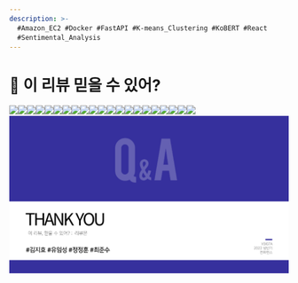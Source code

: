 ```yaml
---
description: >-
  #Amazon_EC2 #Docker #FastAPI #K-means_Clustering #KoBERT #React
  #Sentimental_Analysis
---
```


# 💬 이 리뷰 믿을 수 있어?

![](../../../.gitbook/assets/이\_리뷰\_믿을\_수\_있어\_\_페이지\_01.png)![](../../../.gitbook/assets/이\_리뷰\_믿을\_수\_있어\_\_페이지\_02.png)![](../../../.gitbook/assets/이\_리뷰\_믿을\_수\_있어\_\_페이지\_03.png)![](../../../.gitbook/assets/이\_리뷰\_믿을\_수\_있어\_\_페이지\_04.png)![](../../../.gitbook/assets/이\_리뷰\_믿을\_수\_있어\_\_페이지\_05.png)![](../../../.gitbook/assets/이\_리뷰\_믿을\_수\_있어\_\_페이지\_06.png)![](../../../.gitbook/assets/이\_리뷰\_믿을\_수\_있어\_\_페이지\_07.png)![](../../../.gitbook/assets/이\_리뷰\_믿을\_수\_있어\_\_페이지\_08.png)![](../../../.gitbook/assets/이\_리뷰\_믿을\_수\_있어\_\_페이지\_09.png)![](../../../.gitbook/assets/이\_리뷰\_믿을\_수\_있어\_\_페이지\_10.png)![](../../../.gitbook/assets/이\_리뷰\_믿을\_수\_있어\_\_페이지\_11.png)![](../../../.gitbook/assets/이\_리뷰\_믿을\_수\_있어\_\_페이지\_12.png)![](../../../.gitbook/assets/이\_리뷰\_믿을\_수\_있어\_\_페이지\_13.png)![](../../../.gitbook/assets/이\_리뷰\_믿을\_수\_있어\_\_페이지\_14.png)![](../../../.gitbook/assets/이\_리뷰\_믿을\_수\_있어\_\_페이지\_15.png)![](../../../.gitbook/assets/이\_리뷰\_믿을\_수\_있어\_\_페이지\_16.png)![](../../../.gitbook/assets/이\_리뷰\_믿을\_수\_있어\_\_페이지\_17.png)![](../../../.gitbook/assets/이\_리뷰\_믿을\_수\_있어\_\_페이지\_18.png)![](../../../.gitbook/assets/이\_리뷰\_믿을\_수\_있어\_\_페이지\_19.png)![](../../../.gitbook/assets/이\_리뷰\_믿을\_수\_있어\_\_페이지\_20.png)![](../../../.gitbook/assets/이\_리뷰\_믿을\_수\_있어\_\_페이지\_21.png)![](<../../../.gitbook/assets/image (5).png>)
